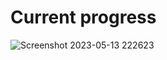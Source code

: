 # Current progress
![Screenshot 2023-05-13 222623](https://github.com/aberrator9/portfolio-site/assets/127802772/3b83d898-c7dc-429a-8fcf-45508d7e2adb)
